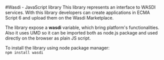 #Wasdi - JavaScript library 
This library represents an interface to WASDI services.
With this library developers can create applications in ECMA Script 6 and 
upload them on the Wasdi Marketplace.  

The library expose a **wasdi** variable, which bring platform's functionalities.
Also it uses UMD so it can be imported both as node.js package and 
used directly on the browser as plain JS script. 

To install the library using node package manager:  
`npm install wasdi`